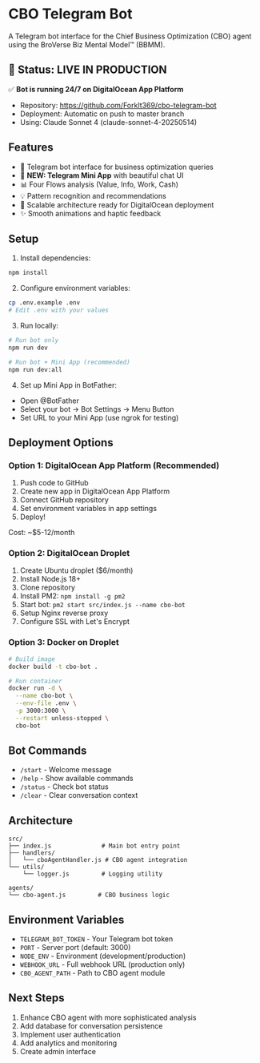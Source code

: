 # CBO Telegram Bot

A Telegram bot interface for the Chief Business Optimization (CBO) agent using the BroVerse Biz Mental Model™ (BBMM).

## 🚀 Status: LIVE IN PRODUCTION

✅ **Bot is running 24/7 on DigitalOcean App Platform**
- Repository: https://github.com/ForkIt369/cbo-telegram-bot
- Deployment: Automatic on push to master branch
- Using: Claude Sonnet 4 (claude-sonnet-4-20250514)

## Features

- 🤖 Telegram bot interface for business optimization queries
- 📱 **NEW: Telegram Mini App** with beautiful chat UI
- 📊 Four Flows analysis (Value, Info, Work, Cash)
- 💡 Pattern recognition and recommendations
- 🚀 Scalable architecture ready for DigitalOcean deployment
- ✨ Smooth animations and haptic feedback

## Setup

1. Install dependencies:
```bash
npm install
```

2. Configure environment variables:
```bash
cp .env.example .env
# Edit .env with your values
```

3. Run locally:
```bash
# Run bot only
npm run dev

# Run bot + Mini App (recommended)
npm run dev:all
```

4. Set up Mini App in BotFather:
- Open @BotFather
- Select your bot → Bot Settings → Menu Button
- Set URL to your Mini App (use ngrok for testing)

## Deployment Options

### Option 1: DigitalOcean App Platform (Recommended)

1. Push code to GitHub
2. Create new app in DigitalOcean App Platform
3. Connect GitHub repository
4. Set environment variables in app settings
5. Deploy!

Cost: ~$5-12/month

### Option 2: DigitalOcean Droplet

1. Create Ubuntu droplet ($6/month)
2. Install Node.js 18+
3. Clone repository
4. Install PM2: `npm install -g pm2`
5. Start bot: `pm2 start src/index.js --name cbo-bot`
6. Setup Nginx reverse proxy
7. Configure SSL with Let's Encrypt

### Option 3: Docker on Droplet

```bash
# Build image
docker build -t cbo-bot .

# Run container
docker run -d \
  --name cbo-bot \
  --env-file .env \
  -p 3000:3000 \
  --restart unless-stopped \
  cbo-bot
```

## Bot Commands

- `/start` - Welcome message
- `/help` - Show available commands
- `/status` - Check bot status
- `/clear` - Clear conversation context

## Architecture

```
src/
├── index.js              # Main bot entry point
├── handlers/
│   └── cboAgentHandler.js # CBO agent integration
└── utils/
    └── logger.js         # Logging utility

agents/
└── cbo-agent.js         # CBO business logic
```

## Environment Variables

- `TELEGRAM_BOT_TOKEN` - Your Telegram bot token
- `PORT` - Server port (default: 3000)
- `NODE_ENV` - Environment (development/production)
- `WEBHOOK_URL` - Full webhook URL (production only)
- `CBO_AGENT_PATH` - Path to CBO agent module

## Next Steps

1. Enhance CBO agent with more sophisticated analysis
2. Add database for conversation persistence
3. Implement user authentication
4. Add analytics and monitoring
5. Create admin interface